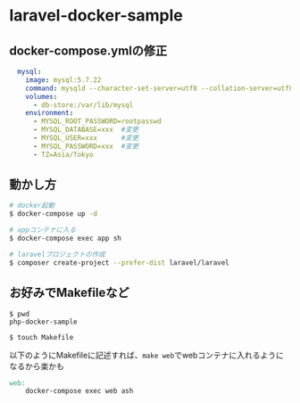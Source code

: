 # laravel-docker-sample

## docker-compose.ymlの修正

```yml:docker-compose.yml
  mysql:
    image: mysql:5.7.22
    command: mysqld --character-set-server=utf8 --collation-server=utf8_general_ci
    volumes:
      - db-store:/var/lib/mysql
    environment:
      - MYSQL_ROOT_PASSWORD=rootpasswd
      - MYSQL_DATABASE=xxx  #変更
      - MYSQL_USER=xxx      #変更
      - MYSQL_PASSWORD=xxx  #変更
      - TZ=Asia/Tokyo
```

## 動かし方

```bash
# docker起動
$ docker-compose up -d

# appコンテナに入る
$ docker-compose exec app sh

# laravelプロジェクトの作成
$ composer create-project --prefer-dist laravel/laravel
```


## お好みでMakefileなど

```bash:terminal
$ pwd 
php-docker-sample

$ touch Makefile
```

以下のようにMakefileに記述すれば、`make web`でwebコンテナに入れるようになるから楽かも

```Makefile
web:
	docker-compose exec web ash
```